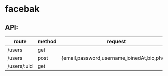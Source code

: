 # facebak

## API:

| route       | method | request                                      | response |
|-------------|--------|----------------------------------------------|----------|
| /users      | get    |                                              | [...]    |
| /users      | post   | {email,password,username,joinedAt,bio,photo} |          |
| /users/:uid | get    |                                              |          |
